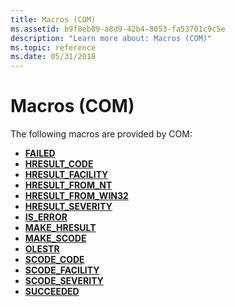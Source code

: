 ```yaml
---
title: Macros (COM)
ms.assetid: b9f8eb09-a8d9-42b4-8053-fa53701c9c5e
description: "Learn more about: Macros (COM)"
ms.topic: reference
ms.date: 05/31/2018
---
```


# Macros (COM)

The following macros are provided by COM:

-   [**FAILED**](/windows/desktop/api/Winerror/nf-winerror-failed)
-   [**HRESULT\_CODE**](/windows/desktop/api/Winerror/nf-winerror-hresult_code)
-   [**HRESULT\_FACILITY**](/windows/desktop/api/Winerror/nf-winerror-hresult_facility)
-   [**HRESULT\_FROM\_NT**](/windows/desktop/api/Winerror/nf-winerror-hresult_from_nt)
-   [**HRESULT\_FROM\_WIN32**](/windows/desktop/api/Winerror/nf-winerror-hresult_from_win32)
-   [**HRESULT\_SEVERITY**](/windows/desktop/api/Winerror/nf-winerror-hresult_severity)
-   [**IS\_ERROR**](/windows/desktop/api/Winerror/nf-winerror-is_error)
-   [**MAKE\_HRESULT**](/windows/desktop/api/dmerror/nf-dmerror-make_hresult)
-   [**MAKE\_SCODE**](/windows/desktop/api/Winerror/nf-winerror-make_scode)
-   [**OLESTR**](/windows/desktop/api/wtypesbase/nf-wtypesbase-olestr)
-   [**SCODE\_CODE**](/windows/desktop/api/Winerror/nf-winerror-scode_code)
-   [**SCODE\_FACILITY**](/windows/desktop/api/Winerror/nf-winerror-scode_facility)
-   [**SCODE\_SEVERITY**](/windows/desktop/api/Winerror/nf-winerror-scode_severity)
-   [**SUCCEEDED**](/windows/desktop/api/Winerror/nf-winerror-succeeded)

 

 




